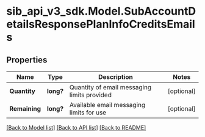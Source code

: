 # sib_api_v3_sdk.Model.SubAccountDetailsResponsePlanInfoCreditsEmails
## Properties

Name | Type | Description | Notes
------------ | ------------- | ------------- | -------------
**Quantity** | **long?** | Quantity of email messaging limits provided | [optional] 
**Remaining** | **long?** | Available email messaging limits for use | [optional] 

[[Back to Model list]](../README.md#documentation-for-models) [[Back to API list]](../README.md#documentation-for-api-endpoints) [[Back to README]](../README.md)

